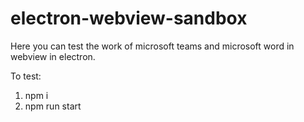 # electron-webview-sandbox
Here you can test the work of microsoft teams and microsoft word in webview in electron.

To test:
1. npm i
2. npm run start
